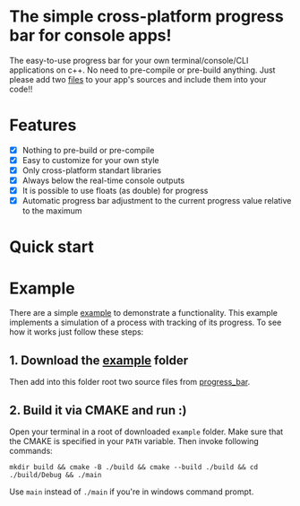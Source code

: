 
# The simple cross-platform progress bar for console apps!
The easy-to-use progress bar for your own terminal/console/CLI applications on c++. No need to pre-compile or pre-build anything. Just please add two [files](https://github.com/drxvmrz/progress_bar/tree/main/progress_bar) to your app's sources and include them into your code!!

# Features
- [x] Nothing to pre-build or pre-compile
- [x] Easy to customize for your own style
- [x] Only cross-platform standart libraries
- [x] Always below the real-time console outputs
- [x] It is possible to use floats (as double) for progress 
- [x] Automatic progress bar adjustment to the current progress value relative to the maximum

# Quick start

# Example
There are a simple [example](https://github.com/drxvmrz/progress_bar/tree/main/example) to demonstrate a functionality. This example implements a simulation of a process with tracking of its progress. To see how it works just follow these steps:

## 1. Download the [example](https://github.com/drxvmrz/progress_bar/tree/main/example) folder
Then add into this folder root two source files from [progress_bar](https://github.com/drxvmrz/progress_bar/tree/main/progress_bar).

## 2. Build it via CMAKE and run :)
Open your terminal in a root of downloaded ```example``` folder. Make sure that the CMAKE is specified in your ```PATH``` variable. Then invoke following commands:
```
mkdir build && cmake -B ./build && cmake --build ./build && cd ./build/Debug && ./main
```
Use ```main``` instead of ```./main``` if you're in windows command prompt.

